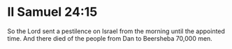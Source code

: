 # II Samuel 24:15

So the Lord sent a pestilence on Israel from the morning until the appointed time. And there died of the people from Dan to Beersheba 70,000 men.

